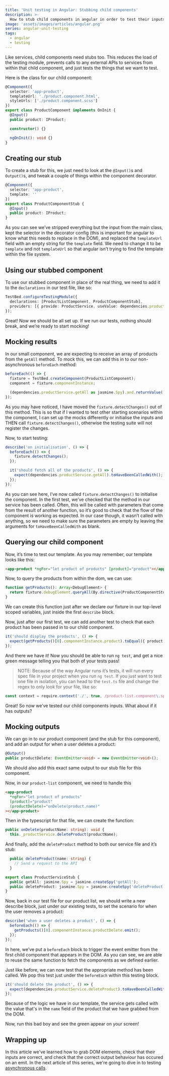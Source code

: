 ```yaml
---
title: 'Unit testing in Angular: Stubbing child components'
description: >-
  How to stub child components in angular in order to test their inputs and outputs, and ensure total isolation for your test suite.
image: 'assets/images/articles/angular.png'
series: angular-unit-testing
tags:
  - angular
  - testing
---
```


Like services, child components need stubs too. This reduces the load of the testing module, prevents calls to any external APIs to services from within that child component, and just tests the things that we want to test.

Here is the class for our child component:

```typescript
@Component({
  selector: 'app-product',
  templateUrl: './product.component.html',
  styleUrls: ['./product.component.scss']
})
export class ProductComponent implements OnInit {
  @Input()
  public product: IProduct;

  constructor() {}

  ngOnInit(): void {}
}
```

## Creating our stub

To create a stub for this, we just need to look at the `@Input()`s and `Output()`s, and tweak a couple of things within the component decorator.

```typescript
@Component({
  selector: 'app-product',
  template: ''
})
export class ProductComponentStub {
  @Input()
  public product: IProduct;
}
```

As you can see we’ve stripped everything but the input from the main class, kept the selector in the decorator config (this is important for angular to know what this needs to replace in the DOM), and replaced the `templateUrl` field with an empty string for the `template` field. We need to change it to be `template` and not `templateUrl` so that angular isn’t trying to find the template within the file system.

## Using our stubbed component

To use our stubbed component in place of the real thing, we need to add it to the `declarations` in our test file, like so:

```typescript
TestBed.configureTestingModule({
  declarations: [ProductListComponent, ProductComponentStub],
  providers: [{ provide: ProductService, useValue: dependencies.productService }]
});
```

Great! Now we should be all set up. If we run our tests, nothing should break, and we’re ready to start mocking!

## Mocking results

In our small component, we are expecting to receive an array of products from the `getAll` method. To mock this, we can add this in to our non-asynchronous `beforeEach` method:

```typescript
beforeEach(() => {
  fixture = TestBed.createComponent(ProductListComponent);
  component = fixture.componentInstance;

  (dependencies.productService.getAll as jasmine.Spy).and.returnValue([{ name: 'product', number: '1' }]);
});
```

As you may have noticed, I have moved the `fixture.detectChanges()` out of this method. This is so that if I wanted to test other starting scenarios within the component, I can set up the mocks differently or initialise the inputs and THEN call `fixture.detectChanges()`, otherwise the testing suite will not register the changes.

Now, to start testing:

```typescript
describe('on initialisation', () => {
  beforeEach(() => {
    fixture.detectChanges();
  });

  it('should fetch all of the products', () => {
    expect(dependencies.productService.getAll).toHaveBeenCalledWith();
  });
});
```

As you can see here, I’ve now called `fixture.detectChanges()` to initialise the component. In the first test, we’ve checked that the method in our service has been called. Often, this will be called with parameters that come from the result of another function, so it’s good to check that the flow of the component is working as expected. In our case though, it wasn’t called with anything, so we need to make sure the parameters are empty by leaving the arguments for `toHaveBeenCalledWith` as blank.

## Querying our child component

Now, it’s time to test our template. As you may remember, our template looks like this:

```html
<app-product *ngFor="let product of products" [product]="product"></app-product>
```

Now, to query the products from within the dom, we can use:

```typescript
function getProducts(): Array<DebugElement> {
  return fixture.debugElement.queryAll(By.directive(ProductComponentStub));
}
```

We can create this function just after we declare our fixture in our top-level scoped variables, just inside the first `describe` block.

Now, just after our first test, we can add another test to check that each product has been passed in to our child component.

```typescript
it('should display the products', () => {
  expect(getProducts()[0].componentInstance.product).toEqual({ product: 'product', number: '1' });
});
```

And there we have it! Now you should be able to run `ng test`, and get a nice green message telling you that both of your tests pass!

> NOTE: Because of the way Angular runs it’s tests, it will run every spec file in your project when you run `ng test`. If you just want to test one file in isolation, you can head to the `test.ts` file and change the regex to only look for your file, like so:

```typescript
const context = require.context('./', true, /product-list.component\.spec\.ts$/);
```

Great! So now we’ve tested our child components inputs. What about if it has outputs?

## Mocking outputs

We can go in to our product component (and the stub for this component), and add an output for when a user deletes a product:

```typescript
@Output()
public productDelete: EventEmitter<void> = new EventEmitter<void>();
```

We should also add this exact same output to our stub file for this component.

Now, in our `product-list` component, we need to handle this

```html
<app-product
  *ngFor="let product of products"
  [product]="product"
  (productDelete)="onDelete(product.name)"
></app-product>
```

Then in the typescript for that file, we can create the function:

```typescript
public onDelete(productName: string): void {
  this._productService.deleteProduct(productName);
```

And finally, add the `deleteProduct` method to both our service file and it’s stub:

```typescript
  public deleteProduct(name: string) {
    // Send a request to the API
  }
```

```typescript
export class ProductServiceStub {
  public getAll: jasmine.Spy = jasmine.createSpy('getAll');
  public deleteProduct: jasmine.Spy = jasmine.createSpy('deleteProduct');
}
```

Now, back in our test file for our product list, we should write a new describe block, just under our existing tests, to set the scenario for when the user removes a product:

```typescript
describe('when a user deletes a product', () => {
  beforeEach(() => {
    getProducts()[0].componentInstance.productDelete.emit();
  });
});
```

In here, we’ve put a `beforeEach` block to trigger the event emitter from the first child component that appears in the DOM. As you can see, we are able to reuse the same function to fetch the components as we defined earlier.

Just like before, we can now test that the appropriate method has been called. We pop this test just under the `beforeEach` within this testing block.

```typescript
it('should delete the product', () => {
  expect(dependencies.productService.deleteProduct).toHaveBeenCalledWith('product');
});
```

Because of the logic we have in our template, the service gets called with the value that's in the `name` field of the product that we have grabbed from the DOM.

Now, run this bad boy and see the green appear on your screen!

## Wrapping up

In this article we've learned how to grab DOM elements, check that their inputs are correct, and check that the correct output behaviour has occured on an emit. In the next article of this series, we're going to dive in to testing [asynchronous calls](angular-testing-4-asynchronous-mocks).
